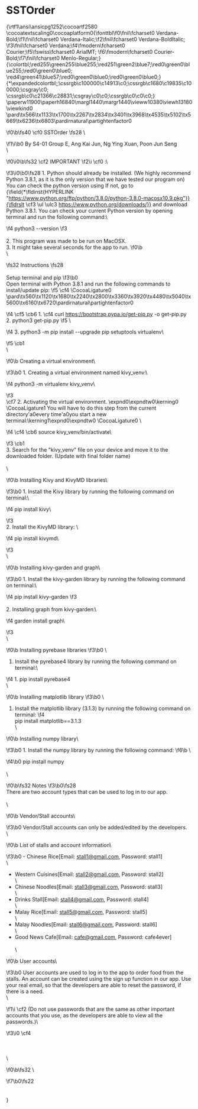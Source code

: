 # SSTOrder
{\rtf1\ansi\ansicpg1252\cocoartf2580
\cocoatextscaling0\cocoaplatform0{\fonttbl\f0\fnil\fcharset0 Verdana-Bold;\f1\fnil\fcharset0 Verdana-Italic;\f2\fnil\fcharset0 Verdana-BoldItalic;
\f3\fnil\fcharset0 Verdana;\f4\fmodern\fcharset0 Courier;\f5\fswiss\fcharset0 ArialMT;
\f6\fmodern\fcharset0 Courier-Bold;\f7\fnil\fcharset0 Menlo-Regular;}
{\colortbl;\red255\green255\blue255;\red251\green2\blue7;\red0\green0\blue255;\red0\green0\blue0;
\red4\green41\blue57;\red0\green0\blue0;\red0\green0\blue0;}
{\*\expandedcolortbl;;\cssrgb\c100000\c14913\c0;\cssrgb\c1680\c19835\c100000;\csgray\c0;
\cssrgb\c0\c21366\c28831;\csgray\c0\c0;\cssrgb\c0\c0\c0;}
\paperw11900\paperh16840\margl1440\margr1440\vieww10380\viewh13180\viewkind0
\pard\tx566\tx1133\tx1700\tx2267\tx2834\tx3401\tx3968\tx4535\tx5102\tx5669\tx6236\tx6803\pardirnatural\partightenfactor0

\f0\b\fs40 \cf0 SSTOrder
\fs28 \

\f1\i\b0 By S4-01 Group E, Ang Kai Jun, Ng Ying Xuan, Poon Jun Seng\
\

\f0\i0\b\fs32 \cf2 IMPORTANT
\f2\i \cf0 :\

\f3\i0\b0\fs28 1. Python should already be installed. (We highly recommend Python 3.8.1, as it is the only version that we have tested our program on) You can check the python version using If not, go to {\field{\*\fldinst{HYPERLINK "https://www.python.org/ftp/python/3.8.0/python-3.8.0-macosx10.9.pkg"}}{\fldrslt \cf3 \ul \ulc3 https://www.python.org/downloads/}} and download Python 3.8.1. You can check your current Python version by opening terminal and run the following command:\

\f4 	python3 --version
\f3 \
\
2. This program was made to be run on MacOSX.\
3. It might take several seconds for the app to run.
\f0\b \
\

\fs32 Instructions
\fs28 \
\
Setup terminal and pip
\f3\b0 \
Open terminal with Python 3.8.1 and run the following commands to install/update pip:
\f5 \cf4 \CocoaLigature0 \
\pard\tx560\tx1120\tx1680\tx2240\tx2800\tx3360\tx3920\tx4480\tx5040\tx5600\tx6160\tx6720\pardirnatural\partightenfactor0

\f4 \cf5 \cb6 1.	\cf4 curl https://bootstrap.pypa.io/get-pip.py -o get-pip.py\
2.	python3 get-pip.py
\f5 \

\f4 3.	python3 -m pip install --upgrade pip setuptools virtualenv\

\f5 \cb1 \
\

\f0\b Creating a virtual environment\

\f3\b0 1. Creating a virtual environment named kivy_venv:\

\f4 	python3 -m virtualenv kivy_venv\

\f3 \
\cf7 2. Activating the virtual environment. \expnd0\expndtw0\kerning0
\CocoaLigature1 You will have to do this step from the current directory\'a0every time\'a0you start a new terminal:\kerning1\expnd0\expndtw0 \CocoaLigature0 \

\f4 \cf4 \cb6 	source kivy_venv/bin/activate\

\f3 \cb1 \
3. Search for the "kivy_venv" file on your device and move it to the downloaded folder. (Update with final folder name)\
\
\

\f0\b Installing Kivy and KivyMD libraries\

\f3\b0 1. Install the Kivy library by running the following command on terminal:\

\f4 	pip install kivy\

\f3 \
2. Install the KivyMD library: \

\f4 	pip install kivymd\

\f3 \
\

\f0\b Installing kivy-garden and graph\

\f3\b0 1. Install the kivy-garden library by running the following command on terminal:\

\f4 	pip install kivy-garden
\f3 \
\
2. Installing graph from kivy-garden:\

\f4 	garden install graph\

\f3 \
\

\f0\b Installing pyrebase libraries
\f3\b0 \
1. Install the pyrebase4 library by running the following command on terminal:\

\f4 1.	pip install pyrebase4\
\

\f0\b Installing matplotlib library
\f3\b0 \
1. Install the matplotlib library (3.1.3) by running the following command on terminal:
\f4 \
	pip install matplotlib==3.1.3\
\

\f0\b Installing numpy library\

\f3\b0 1. Install the numpy library by running the following command:
\f6\b \

\f4\b0 	pip install numpy\
\
\

\f0\b\fs32 Notes
\f3\b0\fs28 \
There are two account types that can be used to log in to our app.\
\
\

\f0\b Vendor/Stall accounts\

\f3\b0 Vendor/Stall accounts can only be added/edited by the developers.\
\

\f0\b List of stalls and account information\

\f3\b0 - Chinese Rice[Email: stall1@gmail.com, Password: stall1]\
\
- Western Cuisines[Email: stall2@gmail.com, Password: stall2]\
\
- Chinese Noodles[Email: stall3@gmail.com, Password: stall3]\
\
- Drinks Stall[Email: stall4@gmail.com, Password: stall4]\
\
- Malay Rice[Email: stall5@gmail.com, Password: stall5]\
\
- Malay Noodles[Email: stall6@gmail.com, Password: stall6]\
\
- Good News Cafe[Email: cafe@gmail.com, Password: cafe4ever]\
\
\

\f0\b User accounts\

\f3\b0 User accounts are used to log in to the app to order food from the stalls. An account can be created using the sign up function in our app. Use your real email, so that the developers are able to reset the password, if there is a need.\
\

\f1\i \cf2 (Do not use passwords that are the same as other important accounts that you use, as the developers are able to view all the passwords.)\

\f3\i0 \cf4 \
\
\
\
\

\f0\b\fs32 \

\f7\b0\fs22 \
\
\
}
